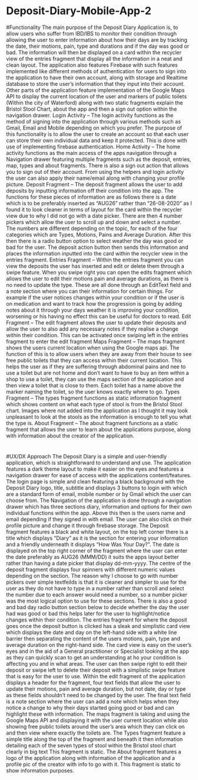 # Deposit-Diary-Mobile-App-2
#Functionality
The main purpose of the Deposit Diary Application is, to allow users who suffer from IBD/IBS to monitor their condition through allowing the user to enter information about how their days are by tracking the date, their motions, pain, type and durations and if the day was good or bad. The information will then be displayed on a card within the recycler view of the entries fragment that display all the information in a neat and clean layout. 
The application also features Firebase with such features implemented like different methods of authentication for users to sign into the application to have their own account, along with storage and Realtime database to store the user’s information that they input into their account. Other parts of the application feature implementation of the Google Maps API to display the current location of the user and markers of public toilets (Within the city of Waterford) along with two static fragments explain the Bristol Stool Chart, about the app and then a sign out option within the navigation drawer.
Login Activity – The login activity functions as the method of signing into the application through various methods such as Gmail, Email and Mobile depending on which you prefer. The purpose of this functionality is to allow the user to create an account so that each user can store their own individual data and keep it protected. This is done with use of implementing firebase authentication.
Home Activity – The home activity functions as the main access of the apps navigation through a Navigation drawer featuring multiple fragments such as the deposit, entries, map, types and about fragments. There is also a sign out action that allows you to sign out of their account. From using the helpers and login activity the user can also apply their name/email along with changing your profile picture.
Deposit Fragment – The deposit fragment allows the user to add deposits by inputting information off their condition into the app. The functions for these pieces of information are as follows there is a date which is to be preferably inserted as “AUG26” rather than “26-08-2020” as I found it to look cleaner in terms of layout for the card within the recycler view due to why I did not go with a date picker. There are then 4 number pickers which allow the user to scroll up and down and select a number. The numbers are different depending on the topic, for each of the four categories which are Types, Motions, Pains and Average Duration. After this then there is a radio button option to select weather the day was good or bad for the user. The deposit action button then sends this information and places the information inputted into the card within the recycler view in the entries fragment.
Entries Fragment – Within the entries fragment you can view the deposits the user has inserted and edit or delete them through a swipe feature. When you swipe right you can open the edits fragment which allows the user to edit their motions pain and average durations, as there is no need to update the type. These are all done through an EditText field and a note section where you can their information for certain things. For example if the user notices changes within your condition or if the user is on medication and want to track how the progression is going by adding notes about it through your days weather it is improving your condition, worsening or his having no effect this  can be useful for doctors to read.
Edit Fragment – The edit fragment allows the user to update their deposits and allow the user to also add any necessary notes if they realise a change within their condition. This can be activated once swiping left in the entries fragment to enter the edit fragment
Maps Fragment – The maps fragment shows the users current location when using the Google maps api. The function of this is to allow users when they are away from their house to see free public toilets that they can access within their current location. This helps the user as if they are suffering through abdominal pains and nee to use a toilet but are not home and don’t want to have to buy an item within a shop to use a toilet, they can use the maps section of the application and then view a toilet that is close to them. Each toilet has a name above the marker naming the toilet, so the user knows exactly where to go.
Types Fragment – The types fragment functions as static information fragment which shows content on what each type of stool is from the Bristol Stool chart. Images where not added into the application as I thought it may look unpleasant to look at the stools as the information is enough to tell you what the type is.
About Fragment – The about fragment functions as a static fragment that allows the user to learn about the applications purpose, along with information about the creator of the application.
#
#UX/DX Approach
The Deposit Diary is a simple and user-friendly application, which is straightforward to understand and use. The application features a dark theme layout to make it easier on the eyes and features a navigation drawer for ease of access with the applications content/features. 
The login page is simple and clean featuring a black background with the Deposit Diary logo, title, subtitle and displays 3 buttons to login with which are a standard form of email, mobile number or by Gmail which the user can choose from.
The Navigation of the application is done through a navigation drawer which has three sections diary, information and options for their own individual functions within the app. Above this then is the users name and email depending if they signed in with email. The user can also click on their profile picture and change it through firebase storage.
The Deposit fragment features a black and white layout, on the top left corner there is a title which displays “Diary” as it is the section for entering your information and a friendly underneath it displays “How Was Your Day?”. The date is displayed on the top right corner of the fragment where the user can enter the date preferably as AUG26 (MMM/DD) it suits the apps layout better rather than having a date picker that display dd-mm-yyyy. The centre of the deposit fragment displays four spinners with different numeric values depending on the section. The reason why I choose to go with number pickers over simple textfeilds is that it is cleaner and simpler to use for the user as they do not have to type in a number rather than scroll and select the number due to each answer would need a number, so a number picker was the most logical option to use for these sections. There is also a good and bad day radio button section below to decide whether the day the user had was good or bad this helps later for the user to highlight/notice changes within their condition.
The entries fragment for where the deposit goes once the deposit button is clicked has a sleak and simplistic card view which displays the date and day on the left-hand side with a white line barrier then separating the content of the users motions, pain, type and average duration on the right-hand side. The card view is easy on the user’s eyes and in the aid of a General practitioner or Specialist looking at the app as they can quickly scan to get an understanding at ho your condition is affecting you and in what areas. The user can then swipe right to edit their deposit or swipe left to delete their deposit with a simplistic swipe feature that is easy for the user to use.
Within the edit fragment of the application displays a header for the fragment, four text fields that allow the user to update their motions, pain and average duration, but not date, day or type as these fields shouldn’t need to be changed by the user. The final text field is a note section where the user can add a note which helps when they notice a change to why their days started going good or bad and can highlight these with information.
The maps fragment is taking and using the Google Maps API and displaying it with the user current location while also showing free public toilets around the user’s area which they can click on and then view where exactly the toilets are.
The Types fragment feature a simple title along the top of the fragment and beneath it then information detailing each of the seven types of stool within the Bristol stool chart clearly in big text This fragment is static.
The About fragment features a logo of the application along with information of the application and a profile pic of the creator with info to go with it. This fragment is static to show information purposes.
